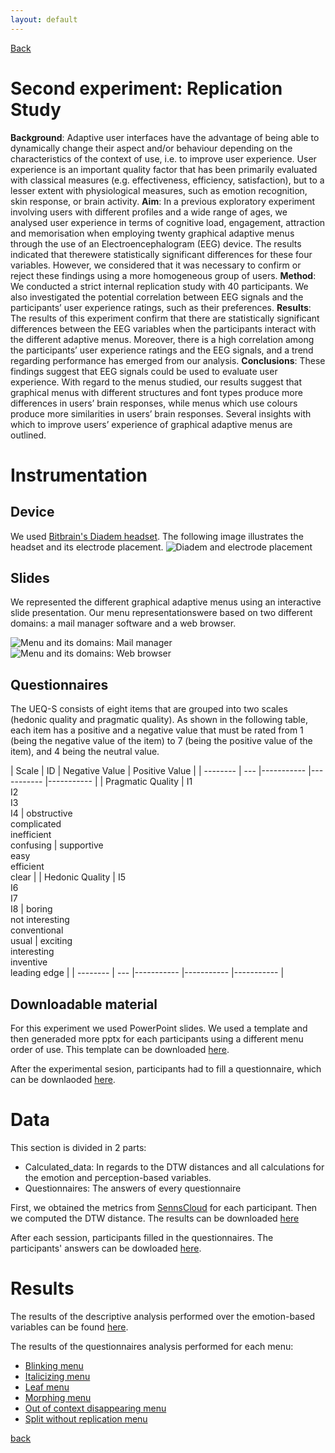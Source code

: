```yaml
---
layout: default
---
```


<a href="https://issi-dsic.github.io/">Back</a>


# Second experiment: Replication Study



**Background**: Adaptive user interfaces have the advantage of being able to dynamically change their aspect and/or behaviour depending on the characteristics of the context of use, i.e. to improve user experience. User experience is an important quality factor that has been primarily evaluated with classical measures (e.g. effectiveness, efficiency, satisfaction), but to a lesser extent with physiological measures, such as emotion recognition, skin response, or brain activity. **Aim**: In a previous exploratory experiment involving users with different profiles and a wide range of ages, we analysed user experience in terms of cognitive load, engagement, attraction and memorisation when employing twenty graphical adaptive menus through the use of an Electroencephalogram (EEG) device. The results indicated that therewere statistically significant differences for these four variables. However, we considered that it was necessary to confirm or reject these findings using a more homogeneous group of users. **Method**: We conducted a strict internal replication study with 40 participants. We also investigated the potential correlation between EEG signals and the participants’ user experience ratings, such as their preferences. **Results**: The results of this experiment confirm that there are statistically significant differences between the EEG variables when the participants interact with the different adaptive menus. Moreover, there is a high correlation among the participants’ user experience ratings and the EEG signals, and a trend regarding performance has emerged from our analysis. **Conclusions**: These findings suggest that EEG signals could be used to evaluate user experience. With regard to the menus studied, our results suggest that graphical menus with different structures and font types produce more differences in users’ brain responses, while menus which use colours produce more similarities in users’ brain responses. Several insights with which to improve users’ experience of graphical adaptive menus are outlined. 


# Instrumentation

## Device

We used [Bitbrain's Diadem headset](https://www.bitbrain.com/neurotechnology-products/dry-eeg/diadem). The following image illustrates the headset and its electrode placement.
 ![Diadem and electrode placement](/assets/images/Diadem.png)

## Slides

We represented the different graphical adaptive menus using an interactive slide presentation. Our menu representationswere based on two different domains: a mail manager software and a web browser.

 ![Menu and its domains: Mail manager](/assets/images/menus.png)
 ![Menu and its domains: Web browser](/assets/images/menus_2.png)

## Questionnaires

The UEQ-S consists of eight items that are grouped into two scales (hedonic quality and pragmatic quality). As shown in the following table, each item has a positive and a negative value that must be rated from 1 (being the negative value of the item) to 7 (being the positive value of the item), and 4 being the neutral value.

| Scale       | ID 	| Negative Value | Positive Value |
| -------- | --- |----------- |----------- |----------- |
| Pragmatic Quality | I1 <br> I2 <br> I3 <br> I4  | obstructive <br> complicated <br> inefficient <br> confusing  | supportive <br> easy <br> efficient <br> clear  |
| Hedonic Quality | I5 <br> I6 <br> I7 <br> I8  | boring <br> not interesting <br> conventional <br> usual  | exciting <br> interesting <br> inventive <br> leading edge  |
| -------- | --- |----------- |----------- |----------- |



## Downloadable material

For this experiment we used PowerPoint slides. We used a template and then generaded more pptx for each participants using a different menu order of use. This template can be downloaded [here](downloads/instrumentation/slides.ppsx).

After the experimental sesion, participants had to fill a questionnaire, which can be downlaoded [here](downloads/instrumentation/QuestionnaireTemplate.xlsm).


# Data

This section is divided in 2 parts:

* Calculated_data: In regards to the DTW distances and all calculations for the emotion and perception-based variables.
* Questionnaires: The answers of every questionnaire

First, we obtained the metrics from [SennsCloud](https://www.bitbrain.com/neurotechnology-products/software/sennsmetrics#) for each participant. Then we computed the DTW distance. The results can be downloaded [here](downloads/data/Experiment2/Data_all.csv)

After each session, participants filled in the questionnaires. The participants' answers can be dowloaded [here](downloads/data/Experiment2/Questionnaires.xlsx).


# Results

The results of the descriptive analysis performed over the emotion-based variables can be found [here](downloads/results/Experiment2/menuResults).

The results of the questionnaires analysis performed for each menu:

* [Blinking menu](downloads/results/Experiment2/UEQBlink.xlsx)
* [Italicizing menu](downloads/results/Experiment2/UEQItalicing.xlsx)
* [Leaf menu](downloads/results/Experiment2/UEQLeaf.xlsx)
* [Morphing menu](downloads/results/Experiment2/UEQMorphing.xlsx)
* [Out of context disappearing menu](downloads/results/Experiment2/UEQOut.xlsx)
* [Split without replication menu](downloads/results/Experiment2/UEQSplit.xlsx)




[back](../)
